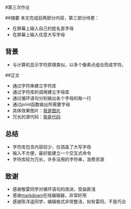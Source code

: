 #第三次作业

##摘要
本文完成前两部分内容，第三部分待更：
 
* 在屏幕上输入自己的姓名首字母
*  在屏幕上输入任意大写字母

## 背景
* 与计算机显示字符原理类似，以多个像素点组合而成字符。

##正文
* 通过字符串建立字符库
*  通过字符库的调用建立字母库
*  通过循环语句分别输出各个字母的每一行
* 通过*print*函数输出所需要字母
* 具体效果图片：[我是图片](https://github.com/yyfwhu/computationalphysics_N2013301020096/blob/master/yyf.png)
* 冗长的源代码：[我是代码](https://github.com/yyfwhu/computationalphysics_N2013301020096/blob/master/homework/homework3.py)

## 总结
* 字符库包含内容较少，仅涵盖了大写字母
* 输入不方便，最好能建立一个交互式命令
* 字符库较为冗长，许多没用的字符串，浪费资源

## 致谢
* 感谢敬雷同学对循环语句的改进，受益匪浅
* 感谢[markdown](https://stackedit.io/editor#)在线编辑器，非常好用
* 感谢陈洋遥同学，编辑格式非常整洁，如有雷同，不是巧合
